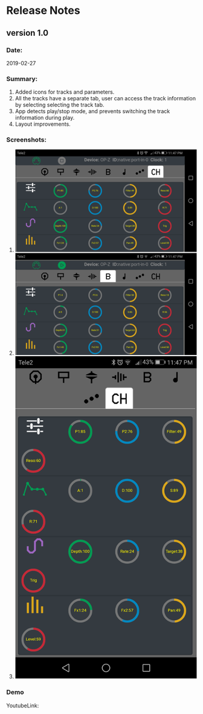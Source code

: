 # Release Notes

## version 1.0
### Date:
2019-02-27
### Summary:
1) Added icons for tracks and parameters.
2) All the tracks have a separate tab, user can access the track information by selecting selecting the track tab.
3) App detects play/stop mode, and prevents switching the track information during play.
4) Layout improvements. 

### Screenshots: 
 1) ![Screenshot1](src/assets/screenshots/AppScreenShot1.png)
 2) ![Screenshot2](src/assets/screenshots/AppScreenShot2.png)
 3) ![Screenshot3](src/assets/screenshots/AppScreenShot3.png)

### Demo
 YoutubeLink: 


